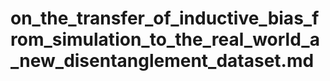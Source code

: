 # on_the_transfer_of_inductive_bias_from_simulation_to_the_real_world_a_new_disentanglement_dataset.md
